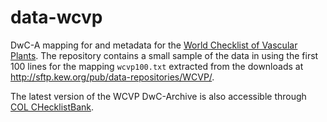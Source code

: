 # data-wcvp

DwC-A mapping for and metadata for the [World Checklist of Vascular Plants](https://wcvp.science.kew.org/).
The repository contains a small sample of the data in using the first 100 lines for the mapping `wcvp100.txt`
extracted from the downloads at http://sftp.kew.org/pub/data-repositories/WCVP/.

The latest version of the WCVP DwC-Archive is also accessible through [COL CHecklistBank](https://data.catalogueoflife.org/dataset/2232).
